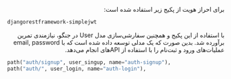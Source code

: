 <div dir="rtl">
برای احراز هویت از پکیج زیر استفاده شده است:

</div>

```bash
djangorestframework-simplejwt
```


<div dir="rtl">
با استفاده از این پکیج و همچنین سفارشی‌سازی مدل User در جنگو، نیازمندی تمرین برآورده شد. بدین صورت که یک مدلی توسعه داده شده است که با email, password عملیات‌های ورود و ثبت‌نام را با استفاده از APIهای انجام می‌دهد.

</div>

```python
path("auth/signup", user_singup, name="auth-signup"),
path("auth/", user_login, name="auth-login"),
```